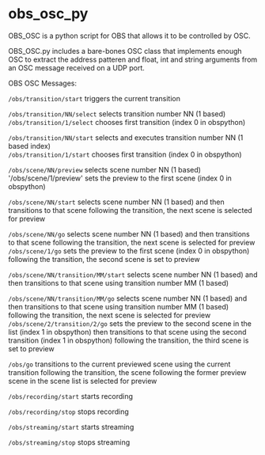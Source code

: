 # obs_osc_py

OBS_OSC is a python script for OBS that allows it to be controlled by OSC.

OBS_OSC.py includes a bare-bones OSC class that implements enough OSC to extract the address patteren and float, int and string arguments from an OSC message received on a UDP port.

   OBS OSC Messages:

   `/obs/transition/start`
       triggers the current transition

   `/obs/transition/NN/select`
       selects transition number NN (1 based)<br/>
       `/obs/transition/1/select` chooses first transition (index 0 in obspython)

   `/obs/transition/NN/start`
       selects and executes transition number NN (1 based index)<br/>
       `/obs/transition/1/start` chooses first transition (index 0 in obspython)

   `/obs/scene/NN/preview`
       selects scene number NN  (1 based)<br/>
       '/obs/scene/1/preview' sets the preview to the first scene  (index 0 in obspython)

   `/obs/scene/NN/start`
       selects scene number NN  (1 based) and then transitions to that scene
       following the transition, the next scene is selected for preview

   `/obs/scene/NN/go`
       selects scene number NN  (1 based) and then transitions to that scene
       following the transition, the next scene is selected for preview<br/>
       `/obs/scene/1/go` sets the preview to the first scene  (index 0 in obspython)
       following the transition, the second scene is set to preview 

   `/obs/scene/NN/transition/MM/start`
       selects scene number NN  (1 based) and then transitions to that scene
       using transition number MM (1 based)

   `/obs/scene/NN/transition/MM/go`
       selects scene number NN  (1 based) and then transitions to that scene
       using transition number MM (1 based)
       following the transition, the next scene is selected for preview<br/>
       `/obs/scene/2/transition/2/go` sets the preview to the second scene in the list
           (index 1 in obspython) then transitions to that scene using the second transition
           (index 1 in obspython)
           following the transition, the third scene is set to preview 

   `/obs/go`
       transitions to the current previewed scene using the current transition
       following the transition, the scene following the former preview scene
       in the scene list is selected for preview

   `/obs/recording/start`
       starts recording

   `/obs/recording/stop`
       stops recording

   `/obs/streaming/start`
       starts streaming

   `/obs/streaming/stop`
       stops streaming
